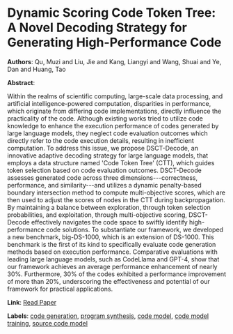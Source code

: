 # Dynamic Scoring Code Token Tree: A Novel Decoding Strategy for Generating High-Performance Code

**Authors**: Qu, Muzi and Liu, Jie and Kang, Liangyi and Wang, Shuai and Ye, Dan and Huang, Tao

**Abstract**:

Within the realms of scientific computing, large-scale data processing, and artificial intelligence-powered computation, disparities in performance, which originate from differing code implementations, directly influence the practicality of the code. Although existing works tried to utilize code knowledge to enhance the execution performance of codes generated by large language models, they neglect code evaluation outcomes which directly refer to the code execution details, resulting in inefficient computation. To address this issue, we propose DSCT-Decode, an innovative adaptive decoding strategy for large language models, that employs a data structure named 'Code Token Tree' (CTT), which guides token selection based on code evaluation outcomes. DSCT-Decode assesses generated code across three dimensions---correctness, performance, and similarity---and utilizes a dynamic penalty-based boundary intersection method to compute multi-objective scores, which are then used to adjust the scores of nodes in the CTT during backpropagation. By maintaining a balance between exploration, through token selection probabilities, and exploitation, through multi-objective scoring, DSCT-Decode effectively navigates the code space to swiftly identify high-performance code solutions. To substantiate our framework, we developed a new benchmark, big-DS-1000, which is an extension of DS-1000. This benchmark is the first of its kind to specifically evaluate code generation methods based on execution performance. Comparative evaluations with leading large language models, such as CodeLlama and GPT-4, show that our framework achieves an average performance enhancement of nearly 30\%. Furthermore, 30\% of the codes exhibited a performance improvement of more than 20\%, underscoring the effectiveness and potential of our framework for practical applications.

**Link**: [Read Paper](https://doi.org/10.1145/3691620.3695505)

**Labels**: [code generation](../../labels/code_generation.md), [program synthesis](../../labels/program_synthesis.md), [code model](../../labels/code_model.md), [code model training](../../labels/code_model_training.md), [source code model](../../labels/source_code_model.md)
